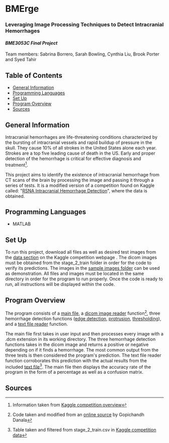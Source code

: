 # BMErge
### **Leveraging Image Processing Techniques to Detect Intracranial Hemorrhages**
#### *BME3053C Final Project*

Team members: Sabrina Borrero, Sarah Bowling, Cynthia Liu, Brook Porter and Syed Tahir


## Table of Contents 
* [General Information](#general-information)
* [Programming Languages](#programming-languages)
* [Set Up](#set-up)
* [Program Overview](#program-overview)
* [Sources](#sources)


## General Information
Intracranial hemorrhages are life-threatening conditions characterized by the bursting of intracranial vessels and rapid buildup of pressure in the skull. They cause 10% of all strokes in the United States alone each year. Strokes are a top five leading cause of death in the US. Early and proper detection of the hemorrhage is critical for effective diagnosis and treatment[^1]. 

This project aims to identify the existence of intracranial hemorrhage from CT scans of the brain by processing the image and passing it through a series of tests. It is a modified version of a competition found on Kaggle called: "[RSNA Intracranial Hemorrhage Detection](https://www.kaggle.com/competitions/rsna-intracranial-hemorrhage-detection/overview)", where the data is obtained.  


## Programming Languages
* MATLAB


## Set Up
To run this project, download all files as well as desired test images from the [data section](https://www.kaggle.com/competitions/rsna-intracranial-hemorrhage-detection/data) on the Kaggle competition webpage . The dicom images must be obtained from the stage_2_train folder in order for the code to verify its predictions. The images in the [sample images folder](/sample_images) can be used as demonstration. All files and images must be located in the same directory in order for the program to run properly. Once the code is ready to run, all instructions will be displayed within the code. 


## Program Overview
The program consists of a [main file](/MainProgram.mlx), a [dicom image reader](/DICOM_Converter.mlx) function[^2], three hemorrhage detection functions ([edge detection](/EdgeDetectionTest.mlx), [protrusion](/ProtrusionTest.mlx), [thresholding](/ThresholdingTest.mlx)), and a [text file reader](/IDSearch.mlx) function. 

The main file first takes in user input and then processes every image with a .dcm extension in its working directory. The three hemorrhage detection functions takes in the dicom image and returns a positive or negative depending on if it finds a hemorrhage. The most common output from the three tests is then considered the program's prediction. The text file reader function corroborates this prediction with the actual results from the included [text file](/resultsTable.txt)[^3]. The main file then displays the accuracy rate of the program in the form of a percentage as well as a confusion matrix. 


## Sources
[^1]: Information taken from [Kaggle competition overview](https://www.kaggle.com/competitions/rsna-intracranial-hemorrhage-detection/overview) 
[^2]: Code taken and modified from an [online source](https://www.mathworks.com/matlabcentral/answers/303156-how-to-convert-dicom-image-to-jpeg-png-with-out-loosing-it-s-metadata#:~:text=It%20is%20not%20possible%20to%20convert%20DICOM%20to,not%20occupy%20more%20than%2064%20Kb%3B%20see%20https%3A%2F%2Fen.wikipedia.org%2Fwiki%2FExif) by Gopichandh Danala
[^3]: Table taken and filtered from stage_2_train.csv in [Kaggle competition data](https://www.kaggle.com/competitions/rsna-intracranial-hemorrhage-detection/data)
